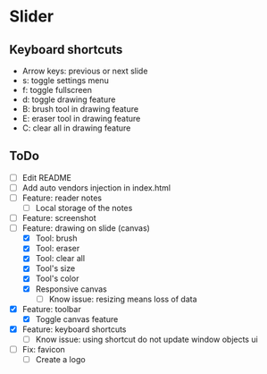 # Slider

## Keyboard shortcuts
- Arrow keys: previous or next slide
- s: toggle settings menu
- f: toggle fullscreen
- d: toggle drawing feature
- B: brush tool in drawing feature
- E: eraser tool in drawing feature
- C: clear all in drawing feature

## ToDo
- [ ] Edit README
- [ ] Add auto vendors injection in index.html
- [ ] Feature: reader notes
  - [ ] Local storage of the notes
- [ ] Feature: screenshot
- [ ] Feature: drawing on slide (canvas)
  - [x] Tool: brush
  - [x] Tool: eraser
  - [x] Tool: clear all
  - [x] Tool's size
  - [x] Tool's color
  - [x] Responsive canvas
    - [ ] Know issue: resizing means loss of data
- [x] Feature: toolbar
  - [x] Toggle canvas feature
- [x] Feature: keyboard shortcuts
  - [ ] Know issue: using shortcut do not update window objects ui
- [ ] Fix: favicon
  - [ ] Create a logo
